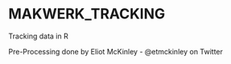 # MAKWERK_TRACKING
Tracking data in R

Pre-Processing done by Eliot McKinley - @etmckinley on Twitter
